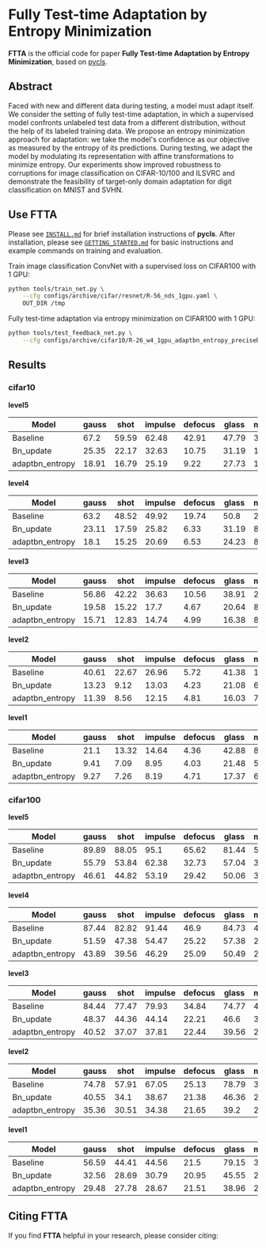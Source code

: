 # **Fully Test-time Adaptation by Entropy Minimization**

**FTTA** is the official code for paper **Fully Test-time Adaptation by Entropy Minimization**, based on [pycls](https://github.com/facebookresearch/pycls).

## Abstract

Faced with new and different data during testing, a model must adapt itself. We consider the setting of fully test-time adaptation, in which a supervised model confronts unlabeled test data from a different distribution, without the help of its labeled training data.  We propose an entropy minimization approach for adaptation: we take the model's confidence as our objective as measured by the entropy of its predictions.  During testing, we adapt the model by modulating its representation with affine transformations to minimize entropy.  Our experiments show improved robustness to corruptions for image classification on CIFAR-10/100 and ILSVRC and demonstrate the feasibility of target-only domain adaptation for digit classification on MNIST and SVHN.

## Use FTTA

Please see [`INSTALL.md`](docs/INSTALL.md) for brief installation instructions of **pycls**. After installation, please see [`GETTING_STARTED.md`](docs/GETTING_STARTED.md) for basic instructions and example commands on training and evaluation.

Train image classification ConvNet with a supervised loss on CIFAR100 with 1 GPU: 

```bash
python tools/train_net.py \
    --cfg configs/archive/cifar/resnet/R-56_nds_1gpu.yaml \
    OUT_DIR /tmp
```

Fully test-time adaptation via entropy minimization on CIFAR100 with 1 GPU: 

```bash
python tools/test_feedback_net.py \
    --cfg configs/archive/cifar10/R-26_w4_1gpu_adaptbn_entropy_precisebn.yaml
```

## Results

### cifar10

**level5**

| Model           | gauss | shot  | impulse | defocus | glass | motion | zoom  | snow  | frost | fog   | bright | contrast | elastic | pixelate | jpeg  |
| --------------- | ----- | ----- | ------- | ------- | ----- | ------ | ----- | ----- | ----- | ----- | ------ | -------- | ------- | -------- | ----- |
| Baseline        | 67.2  | 59.59 | 62.48   | 42.91   | 47.79 | 32.7   | 36.39 | 22.96 | 35.47 | 28.81 | 7.69   | 62.39    | 24.82   | 52.09    | 28.53 |
| Bn_update       | 25.35 | 22.17 | 32.63   | 10.75   | 31.19 | 10.77  | 9.94  | 13.9  | 14.17 | 11.07 | 6.19   | 10.01    | 18.54   | 17.72    | 25.53 |
| adaptbn_entropy | 18.91 | 16.79 | 25.19   | 9.22    | 27.73 | 11.07  | 9.13  | 12.51 | 12.49 | 10.14 | 6.64   | 7.87     | 17.88   | 11.99    | 19.9  |

**level4**

| Model           | gauss | shot  | impulse | defocus | glass | motion | zoom  | snow  | frost | fog  | bright | contrast | elastic | pixelate | jpeg  |
| --------------- | ----- | ----- | ------- | ------- | ----- | ------ | ----- | ----- | ----- | ---- | ------ | -------- | ------- | -------- | ----- |
| Baseline        | 63.2  | 48.52 | 49.92   | 19.74   | 50.8  | 23.86  | 26.37 | 17.18 | 25.18 | 10.9 | 5.73   | 20.37    | 19.97   | 31.87    | 23.52 |
| Bn_update       | 23.11 | 17.59 | 25.82   | 6.33    | 31.19 | 8.66   | 7.56  | 12.87 | 11.36 | 6.17 | 5.03   | 6.38     | 11.68   | 11.0     | 20.83 |
| adaptbn_entropy | 18.1  | 15.25 | 20.69   | 6.53    | 24.23 | 8.43   | 7.25  | 12.09 | 10.82 | 6.52 | 5.15   | 6.93     | 11.91   | 9.01     | 18.19 |

**level3**

| Model           | gauss | shot  | impulse | defocus | glass | motion | zoom  | snow  | frost | fog  | bright | contrast | elastic | pixelate | jpeg  |
| --------------- | ----- | ----- | ------- | ------- | ----- | ------ | ----- | ----- | ----- | ---- | ------ | -------- | ------- | -------- | ----- |
| Baseline        | 56.86 | 42.22 | 36.63   | 10.56   | 38.91 | 24.1   | 20.47 | 14.46 | 23.04 | 7.2  | 4.97   | 11.32    | 13.06   | 14.7     | 20.46 |
| Bn_update       | 19.58 | 15.22 | 17.7    | 4.67    | 20.64 | 8.98   | 6.75  | 11.61 | 10.88 | 5.17 | 4.62   | 5.57     | 7.35    | 7.78     | 18.39 |
| adaptbn_entropy | 15.71 | 12.83 | 14.74   | 4.99    | 16.38 | 8.32   | 6.75  | 11.56 | 10.29 | 6.15 | 4.96   | 5.48     | 8.02    | 7.89     | 15.42 |

**level2**

| Model           | gauss | shot  | impulse | defocus | glass | motion | zoom  | snow  | frost | fog  | bright | contrast | elastic | pixelate | jpeg  |
| --------------- | ----- | ----- | ------- | ------- | ----- | ------ | ----- | ----- | ----- | ---- | ------ | -------- | ------- | -------- | ----- |
| Baseline        | 40.61 | 22.67 | 26.96   | 5.72    | 41.38 | 15.53  | 14.67 | 18.69 | 13.94 | 5.5  | 4.36   | 7.8      | 8.85    | 10.23    | 18.25 |
| Bn_update       | 13.23 | 9.12  | 13.03   | 4.23    | 21.08 | 6.78   | 5.79  | 11.5  | 8.17  | 4.56 | 4.28   | 5.03     | 6.66    | 6.59     | 16.87 |
| adaptbn_entropy | 11.39 | 8.56  | 12.15   | 4.81    | 16.03 | 7.2    | 6.12  | 9.4   | 8.48  | 5.32 | 5.26   | 5.19     | 7.15    | 6.66     | 13.59 |

**level1**

| Model           | gauss | shot  | impulse | defocus | glass | motion | zoom | snow | frost | fog  | bright | contrast | elastic | pixelate | jpeg  |
| --------------- | ----- | ----- | ------- | ------- | ----- | ------ | ---- | ---- | ----- | ---- | ------ | -------- | ------- | -------- | ----- |
| Baseline        | 21.1  | 13.32 | 14.64   | 4.36    | 42.88 | 8.97   | 11.6 | 8.32 | 8.66  | 4.43 | 4.15   | 4.74     | 8.59    | 5.88     | 12.29 |
| Bn_update       | 9.41  | 7.09  | 8.95    | 4.03    | 21.48 | 5.55   | 5.87 | 7.14 | 6.39  | 4.25 | 4.02   | 4.18     | 6.96    | 5.49     | 10.87 |
| adaptbn_entropy | 9.27  | 7.26  | 8.19    | 4.71    | 17.37 | 6.06   | 6.01 | 7.71 | 6.64  | 4.93 | 4.84   | 4.75     | 7.7     | 6.14     | 10.78 |





### cifar100

**level5**

| Model           | gauss | shot  | impulse | defocus | glass | motion | zoom  | snow  | frost | fog   | bright | contrast | elastic | pixelate | jpeg  |
| --------------- | ----- | ----- | ------- | ------- | ----- | ------ | ----- | ----- | ----- | ----- | ------ | -------- | ------- | -------- | ----- |
| Baseline        | 89.89 | 88.05 | 95.1    | 65.62   | 81.44 | 55.63  | 58.96 | 52.99 | 65.9  | 59.11 | 31.85  | 77.76    | 51.43   | 76.49    | 57.59 |
| Bn_update       | 55.79 | 53.84 | 62.38   | 32.73   | 57.04 | 33.6   | 31.37 | 39.71 | 39.97 | 38.24 | 26.38  | 31.85    | 42.86   | 39.51    | 54.59 |
| adaptbn_entropy | 46.61 | 44.82 | 53.19   | 29.42   | 50.06 | 31.04  | 28.83 | 35.95 | 36.46 | 32.96 | 26.6   | 27.38    | 40.77   | 33.36    | 45.89 |

**level4**

| Model           | gauss | shot  | impulse | defocus | glass | motion | zoom  | snow  | frost | fog   | bright | contrast | elastic | pixelate | jpeg  |
| --------------- | ----- | ----- | ------- | ------- | ----- | ------ | ----- | ----- | ----- | ----- | ------ | -------- | ------- | -------- | ----- |
| Baseline        | 87.44 | 82.82 | 91.44   | 46.9    | 84.73 | 47.97  | 51.4  | 44.41 | 56.08 | 36.15 | 25.51  | 46.82    | 44.34   | 60.05    | 52.99 |
| Bn_update       | 51.59 | 47.38 | 54.47   | 25.22   | 57.38 | 29.96  | 28.01 | 36.59 | 35.77 | 28.18 | 23.3   | 25.28    | 34.3    | 31.62    | 50.18 |
| adaptbn_entropy | 43.89 | 39.56 | 46.29   | 25.09   | 50.49 | 28.55  | 26.94 | 34.71 | 33.19 | 27.03 | 23.95  | 23.74    | 33.48   | 28.77    | 41.5  |

**level3**

| Model           | gauss | shot  | impulse | defocus | glass | motion | zoom  | snow  | frost | fog   | bright | contrast | elastic | pixelate | jpeg  |
| --------------- | ----- | ----- | ------- | ------- | ----- | ------ | ----- | ----- | ----- | ----- | ------ | -------- | ------- | -------- | ----- |
| Baseline        | 84.44 | 77.47 | 79.93   | 34.84   | 74.77 | 48.33  | 45.34 | 41.39 | 54.72 | 28.97 | 23.27  | 35.31    | 36.81   | 39.75    | 49.24 |
| Bn_update       | 48.37 | 44.36 | 44.14   | 22.21   | 46.6  | 30.73  | 25.67 | 34.35 | 35.16 | 24.12 | 22.26  | 23.67    | 26.91   | 27.16    | 46.79 |
| adaptbn_entropy | 40.52 | 37.07 | 37.81   | 22.44   | 39.56 | 28.79  | 25.23 | 32.16 | 33.13 | 24.22 | 23.01  | 23.0     | 27.36   | 26.33    | 39.7  |

**level2**

| Model           | gauss | shot  | impulse | defocus | glass | motion | zoom  | snow  | frost | fog   | bright | contrast | elastic | pixelate | jpeg  |
| --------------- | ----- | ----- | ------- | ------- | ----- | ------ | ----- | ----- | ----- | ----- | ------ | -------- | ------- | -------- | ----- |
| Baseline        | 74.78 | 57.91 | 67.05   | 25.13   | 78.79 | 39.13  | 38.58 | 47.73 | 42.55 | 25.2  | 21.97  | 28.71    | 30.03   | 33.16    | 46.62 |
| Bn_update       | 40.55 | 34.1  | 38.67   | 21.38   | 46.36 | 26.84  | 24.14 | 34.57 | 30.59 | 22.57 | 21.51  | 22.31    | 25.24   | 25.42    | 43.55 |
| adaptbn_entropy | 35.36 | 30.51 | 34.38   | 21.65   | 39.2  | 26.46  | 23.92 | 31.37 | 30.0  | 23.01 | 22.01  | 22.48    | 26.01   | 25.56    | 37.4  |

**level1**

| Model           | gauss | shot  | impulse | defocus | glass | motion | zoom  | snow  | frost | fog   | bright | contrast | elastic | pixelate | jpeg  |
| --------------- | ----- | ----- | ------- | ------- | ----- | ------ | ----- | ----- | ----- | ----- | ------ | -------- | ------- | -------- | ----- |
| Baseline        | 56.59 | 44.41 | 44.56   | 21.5    | 79.15 | 30.49  | 33.77 | 29.99 | 32.86 | 21.93 | 21.37  | 22.3     | 9.5     | 25.66    | 37.92 |
| Bn_update       | 32.56 | 28.69 | 30.79   | 20.95   | 45.55 | 24.35  | 23.52 | 26.56 | 26.27 | 21.07 | 21.12  | 21.14    | 26.23   | 23.9     | 35.75 |
| adaptbn_entropy | 29.48 | 27.78 | 28.67   | 21.51   | 38.96 | 24.32  | 23.58 | 26.12 | 26.87 | 21.54 | 21.62  | 21.58    | 26.48   | 23.91    | 31.72 |


## Citing FTTA

If you find **FTTA** helpful in your research, please consider citing:

```latex

```

<!-- ## License

**FTTA** is released under the MIT license. Please see the [LICENSE](LICENSE) file for more information. -->

